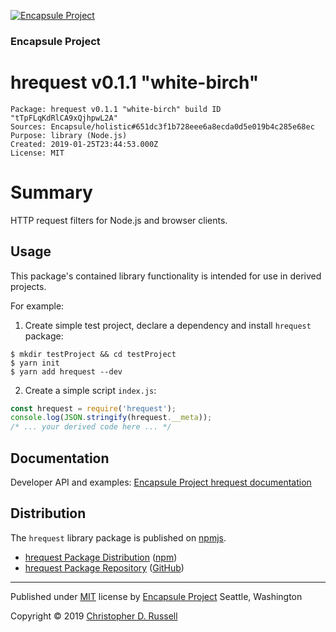 [![Encapsule Project](https://encapsule.io/images/blue-burst-encapsule.io-icon-72x72.png "Encapsule Project")](https://encapsule.io)

### Encapsule Project

# hrequest v0.1.1 "white-birch"

```
Package: hrequest v0.1.1 "white-birch" build ID "tTpFLqKdRlCA9xQjhpwL2A"
Sources: Encapsule/holistic#651dc3f1b728eee6a8ecda0d5e019b4c285e68ec
Purpose: library (Node.js)
Created: 2019-01-25T23:44:53.000Z
License: MIT
```

# Summary

HTTP request filters for Node.js and browser clients.

## Usage

This package's contained library functionality is intended for use in derived projects.

For example:

1. Create simple test project, declare a dependency and install `hrequest` package:

```
$ mkdir testProject && cd testProject
$ yarn init
$ yarn add hrequest --dev
```

2. Create a simple script `index.js`:

```JavaScript
const hrequest = require('hrequest');
console.log(JSON.stringify(hrequest.__meta));
/* ... your derived code here ... */
```

## Documentation

Developer API and examples: [Encapsule Project hrequest documentation](https://encapsule.io/docs/hrequest)

## Distribution

The `hrequest` library package is published on [npmjs](https://npmjs.com).

- [hrequest Package Distribution](https://npmjs.com/package/hrequest/v/0.1.1) ([npm](https://www.npmjs.com/~chrisrus))
- [hrequest Package Repository](https://github.com/Encapsule/hrequest) ([GitHub](https://github.com/Encapsule))

<hr>

Published under [MIT](LICENSE) license by [Encapsule Project](https://encapsule.io) Seattle, Washington

Copyright &copy; 2019 [Christopher D. Russell](http://chrisrussell.net)
